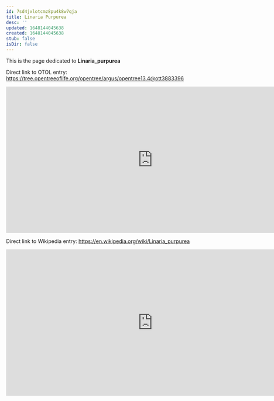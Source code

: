 ```yaml
---
id: 7sd4jxlotcmz8pu4k8w7qja
title: Linaria Purpurea
desc: ''
updated: 1648144045638
created: 1648144045638
stub: false
isDir: false
---
```

This is the page dedicated to **Linaria_purpurea**


Direct link to OTOL entry: https://tree.opentreeoflife.org/opentree/argus/opentree13.4@ott3883396



<html>
    <body>
    <iframe src="https://tree.opentreeoflife.org/opentree/argus/opentree13.4@ott3883396"
    width="800" height="400" frameborder="0" allowfullscreen> </iframe>
    </body>
</html>
    


Direct link to Wikipedia entry: https://en.wikipedia.org/wiki/Linaria_purpurea



<html>
    <body>
    <iframe src="https://en.wikipedia.org/wiki/Linaria_purpurea"
    width="800" height="400" frameborder="0" allowfullscreen> </iframe>
    </body>
</html>
    
